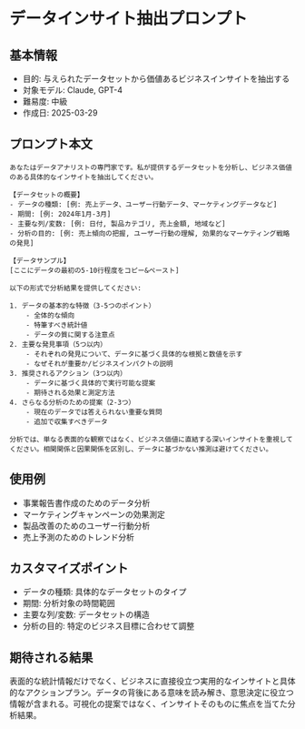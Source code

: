 # データインサイト抽出プロンプト

## 基本情報
- 目的: 与えられたデータセットから価値あるビジネスインサイトを抽出する
- 対象モデル: Claude, GPT-4
- 難易度: 中級
- 作成日: 2025-03-29

## プロンプト本文
```
あなたはデータアナリストの専門家です。私が提供するデータセットを分析し、ビジネス価値のある具体的なインサイトを抽出してください。

【データセットの概要】
- データの種類: [例: 売上データ、ユーザー行動データ、マーケティングデータなど]
- 期間: [例: 2024年1月-3月]
- 主要な列/変数: [例: 日付, 製品カテゴリ, 売上金額, 地域など]
- 分析の目的: [例: 売上傾向の把握, ユーザー行動の理解, 効果的なマーケティング戦略の発見]

【データサンプル】
[ここにデータの最初の5-10行程度をコピー&ペースト]

以下の形式で分析結果を提供してください:

1. データの基本的な特徴（3-5つのポイント）
    - 全体的な傾向
    - 特筆すべき統計値
    - データの質に関する注意点
2. 主要な発見事項（5つ以内）
    - それぞれの発見について、データに基づく具体的な根拠と数値を示す
    - なぜそれが重要か/ビジネスインパクトの説明
3. 推奨されるアクション（3つ以内）
    - データに基づく具体的で実行可能な提案
    - 期待される効果と測定方法
4. さらなる分析のための提案（2-3つ）
    - 現在のデータでは答えられない重要な質問
    - 追加で収集すべきデータ

分析では、単なる表面的な観察ではなく、ビジネス価値に直結する深いインサイトを重視してください。相関関係と因果関係を区別し、データに基づかない推測は避けてください。
```

## 使用例
- 事業報告書作成のためのデータ分析
- マーケティングキャンペーンの効果測定
- 製品改善のためのユーザー行動分析
- 売上予測のためのトレンド分析

## カスタマイズポイント
- データの種類: 具体的なデータセットのタイプ
- 期間: 分析対象の時間範囲
- 主要な列/変数: データセットの構造
- 分析の目的: 特定のビジネス目標に合わせて調整

## 期待される結果
表面的な統計情報だけでなく、ビジネスに直接役立つ実用的なインサイトと具体的なアクションプラン。データの背後にある意味を読み解き、意思決定に役立つ情報が含まれる。可視化の提案ではなく、インサイトそのものに焦点を当てた分析結果。
